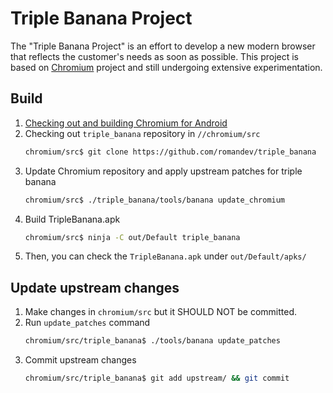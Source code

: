 # Triple Banana Project

The "Triple Banana Project" is an effort to develop a new modern browser that
reflects the customer's needs as soon as possible. This project is based on
[Chromium](https://www.chromium.org) project and still undergoing extensive
experimentation.

## Build

1. [Checking out and building Chromium for Android](
https://chromium.googlesource.com/chromium/src/+/master/docs/android_build_instructions.md)
2. Checking out `triple_banana` repository in `//chromium/src`
   ```sh
   chromium/src$ git clone https://github.com/romandev/triple_banana
   ```
3. Update Chromium repository and apply upstream patches for triple banana
   ```sh
   chromium/src$ ./triple_banana/tools/banana update_chromium
   ```
4. Build TripleBanana.apk
   ```sh
   chromium/src$ ninja -C out/Default triple_banana
   ```
5. Then, you can check the `TripleBanana.apk` under `out/Default/apks/`

## Update upstream changes

1. Make changes in `chromium/src` but it SHOULD NOT be committed.
2. Run `update_patches` command
   ```sh
   chromium/src/triple_banana$ ./tools/banana update_patches
   ```
3. Commit upstream changes
   ```sh
   chromium/src/triple_banana$ git add upstream/ && git commit
   ```
